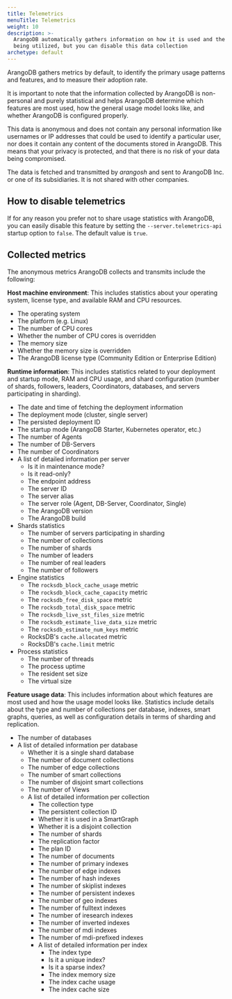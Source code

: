 ```yaml
---
title: Telemetrics
menuTitle: Telemetrics
weight: 10
description: >-
  ArangoDB automatically gathers information on how it is used and the features
  being utilized, but you can disable this data collection
archetype: default
---
```

ArangoDB gathers metrics by default, to identify the primary usage patterns and
features, and to measure their adoption rate.

It is important to note that the information collected by ArangoDB is
non-personal and purely statistical and helps ArangoDB determine which
features are most used, how the general usage model looks like, and
whether ArangoDB is configured properly.

This data is anonymous and does not contain any personal information like
usernames or IP addresses that could be used to identify a particular user, nor
does it contain any content of the documents stored in ArangoDB.
This means that your privacy is protected, and that there is no risk of your
data being compromised.

The data is fetched and transmitted by _arangosh_ and sent to ArangoDB Inc. or
one of its subsidiaries. It is not shared with other companies.

## How to disable telemetrics

If for any reason you prefer not to share usage statistics with ArangoDB, you
can easily disable this feature by setting the `--server.telemetrics-api`
startup option to `false`. The default value is `true`.

## Collected metrics

The anonymous metrics ArangoDB collects and transmits include the following:

**Host machine environment**: This includes statistics about your operating
system, license type, and available RAM and CPU resources.

- The operating system
- The platform (e.g. Linux)
- The number of CPU cores
- Whether the number of CPU cores is overridden
- The memory size
- Whether the memory size is overridden
- The ArangoDB license type (Community Edition or Enterprise Edition)

**Runtime information**: This includes statistics related to your deployment
and startup mode, RAM and CPU usage, and shard configuration (number of
shards, followers, leaders, Coordinators, databases, and servers participating
in sharding).

- The date and time of fetching the deployment information
- The deployment mode (cluster, single server)
- The persisted deployment ID
- The startup mode (ArangoDB Starter, Kubernetes operator, etc.)
- The number of Agents
- The number of DB-Servers
- The number of Coordinators
- A list of detailed information per server
  - Is it in maintenance mode?
  - Is it read-only?
  - The endpoint address
  - The server ID
  - The server alias
  - The server role (Agent, DB-Server, Coordinator, Single)
  - The ArangoDB version
  - The ArangoDB build
- Shards statistics
  - The number of servers participating in sharding
  - The number of collections
  - The number of shards
  - The number of leaders
  - The number of real leaders
  - The number of followers
- Engine statistics
  - The `rocksdb_block_cache_usage` metric
  - The `rocksdb_block_cache_capacity` metric
  - The `rocksdb_free_disk_space` metric
  - The `rocksdb_total_disk_space` metric
  - The `rocksdb_live_sst_files_size` metric
  - The `rocksdb_estimate_live_data_size` metric
  - The `rocksdb_estimate_num_keys` metric
  - RocksDB's `cache.allocated` metric
  - RocksDB's `cache.limit` metric
- Process statistics
  - The number of threads
  - The process uptime
  - The resident set size
  - The virtual size

**Feature usage data**: This includes information about which features are
most used and how the usage model looks like. Statistics include details about
the type and number of collections per database, indexes, smart graphs, queries,
as well as configuration details in terms of sharding and replication.

- The number of databases
- A list of detailed information per database
  - Whether it is a single shard database
  - The number of document collections
  - The number of edge collections
  - The number of smart collections
  - The number of disjoint smart collections
  - The number of Views
  - A list of detailed information per collection
    - The collection type
    - The persistent collection ID
    - Whether it is used in a SmartGraph
    - Whether it is a disjoint collection
    - The number of shards
    - The replication factor
    - The plan ID
    - The number of documents
    - The number of primary indexes
    - The number of edge indexes
    - The number of hash indexes
    - The number of skiplist indexes
    - The number of persistent indexes
    - The number of geo indexes
    - The number of fulltext indexes
    - The number of iresearch indexes
    - The number of inverted indexes
    - The number of mdi indexes
    - The number of mdi-prefixed indexes
    - A list of detailed information per index
      - The index type
      - Is it a unique index?
      - Is it a sparse index?
      - The index memory size
      - The index cache usage
      - The index cache size

